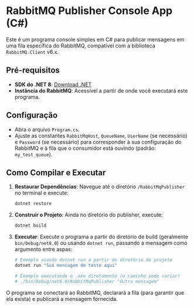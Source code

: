 # RabbitMQ Publisher Console App (C#)

Este é um programa console simples em C# para publicar mensagens em uma fila específica do RabbitMQ, compatível com a biblioteca `RabbitMQ.Client` v6.x.

## Pré-requisitos

- **SDK do .NET 8**: [Download .NET](https://dotnet.microsoft.com/download/dotnet/8.0)
- **Instância do RabbitMQ**: Acessível a partir de onde você executará este programa.

## Configuração

- Abra o arquivo `Program.cs`.
- Ajuste as constantes `RabbitMqHost`, `QueueName`, `UserName` (se necessário) e `Password` (se necessário) para corresponder à sua configuração do RabbitMQ e à fila que o consumidor está ouvindo (padrão: `my_test_queue`).

## Como Compilar e Executar

1.  **Restaurar Dependências**: Navegue até o diretório `/RabbitMqPublisher` no terminal e execute:
    ```bash
    dotnet restore
    ```
2.  **Construir o Projeto**: Ainda no diretório do publisher, execute:
    ```bash
    dotnet build
    ```
3.  **Executar**: Execute o programa a partir do diretório de build (geralmente `bin/Debug/net8.0`) ou usando `dotnet run`, passando a mensagem como argumento entre aspas:
    ```bash
    # Exemplo usando dotnet run a partir do diretório do projeto
    dotnet run "Sua mensagem de teste aqui"
    
    # Exemplo executando o .exe diretamente (o caminho pode variar)
    # ./bin/Debug/net8.0/RabbitMqPublisher "Outra mensagem"
    ```

O programa se conectará ao RabbitMQ, declarará a fila (para garantir que ela exista) e publicará a mensagem fornecida.
